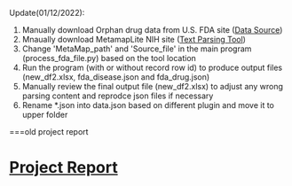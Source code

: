 Update(01/12/2022):

1. Manually download Orphan drug data from U.S. FDA site (<a href='https://www.accessdata.fda.gov/scripts/opdlisting/oopd/'>Data Source</a>)
2. Mnaually download MetamapLite NIH site (<a href="https://lhncbc.nlm.nih.gov/ii/tools/MetaMap/run-locally/MetaMapLite.html">Text Parsing Tool</a>)
3. Change 'MetaMap_path' and 'Source_file' in the main program (process_fda_file.py) based on the tool location 
4. Run the program (with or without record row id) to produce output files (new_df2.xlsx, fda_disease.json and fda_drug.json)
5. Manually review the final output file (new_df2.xlsx) to adjust any wrong parsing content and reprodce json files if necessary
6. Rename *.json into data.json based on different plugin and move it to upper folder


===old project report
# <a href='https://github.com/r76941156/fda_orphan_drug/blob/main/FDA_orphan_drug_demo.pdf'>Project Report</a>
